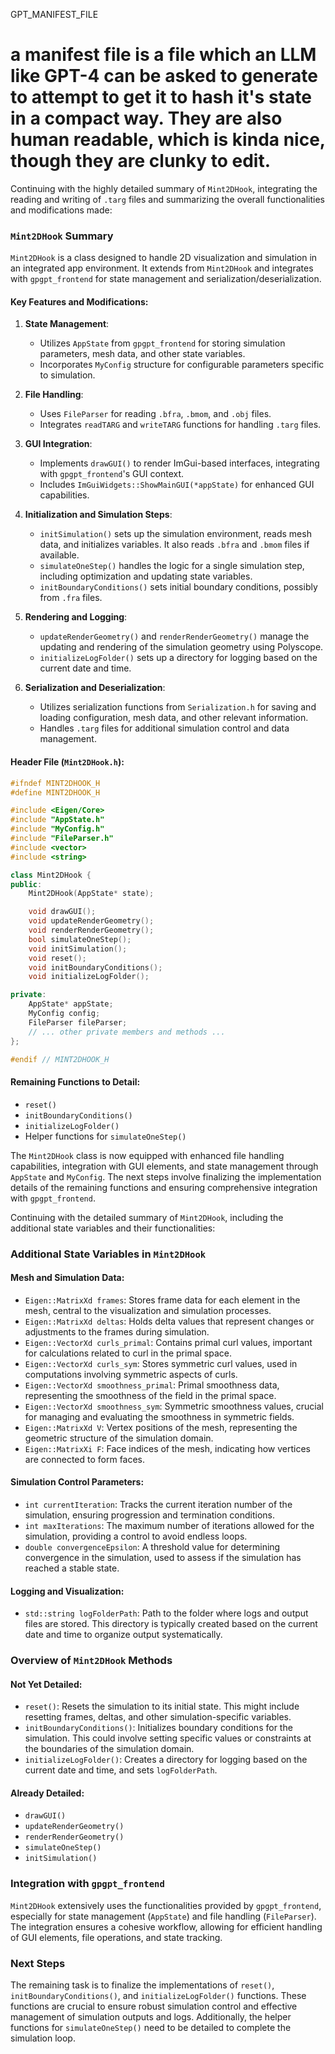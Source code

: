 GPT_MANIFEST_FILE 

# a manifest file is a file which an LLM like GPT-4 can be asked to generate to attempt to get it to hash it's state in a compact way.  They are also human readable, which is kinda nice, though they are clunky to edit.  

Continuing with the highly detailed summary of `Mint2DHook`, integrating the reading and writing of `.targ` files and summarizing the overall functionalities and modifications made:

### `Mint2DHook` Summary

`Mint2DHook` is a class designed to handle 2D visualization and simulation in an integrated app environment. It extends from `Mint2DHook` and integrates with `gpgpt_frontend` for state management and serialization/deserialization. 

#### Key Features and Modifications:

1. **State Management**:
   - Utilizes `AppState` from `gpgpt_frontend` for storing simulation parameters, mesh data, and other state variables.
   - Incorporates `MyConfig` structure for configurable parameters specific to simulation.

2. **File Handling**:
   - Uses `FileParser` for reading `.bfra`, `.bmom`, and `.obj` files.
   - Integrates `readTARG` and `writeTARG` functions for handling `.targ` files.

3. **GUI Integration**:
   - Implements `drawGUI()` to render ImGui-based interfaces, integrating with `gpgpt_frontend`'s GUI context.
   - Includes `ImGuiWidgets::ShowMainGUI(*appState)` for enhanced GUI capabilities.

4. **Initialization and Simulation Steps**:
   - `initSimulation()` sets up the simulation environment, reads mesh data, and initializes variables. It also reads `.bfra` and `.bmom` files if available.
   - `simulateOneStep()` handles the logic for a single simulation step, including optimization and updating state variables.
   - `initBoundaryConditions()` sets initial boundary conditions, possibly from `.fra` files.

5. **Rendering and Logging**:
   - `updateRenderGeometry()` and `renderRenderGeometry()` manage the updating and rendering of the simulation geometry using Polyscope.
   - `initializeLogFolder()` sets up a directory for logging based on the current date and time.

6. **Serialization and Deserialization**:
   - Utilizes serialization functions from `Serialization.h` for saving and loading configuration, mesh data, and other relevant information.
   - Handles `.targ` files for additional simulation control and data management.

#### Header File (`Mint2DHook.h`):

```cpp
#ifndef MINT2DHOOK_H
#define MINT2DHOOK_H

#include <Eigen/Core>
#include "AppState.h"
#include "MyConfig.h"
#include "FileParser.h"
#include <vector>
#include <string>

class Mint2DHook {
public:
    Mint2DHook(AppState* state);

    void drawGUI();
    void updateRenderGeometry();
    void renderRenderGeometry();
    bool simulateOneStep();
    void initSimulation();
    void reset();
    void initBoundaryConditions();
    void initializeLogFolder();

private:
    AppState* appState;
    MyConfig config;
    FileParser fileParser;
    // ... other private members and methods ...
};

#endif // MINT2DHOOK_H
```

#### Remaining Functions to Detail:
- `reset()`
- `initBoundaryConditions()`
- `initializeLogFolder()`
- Helper functions for `simulateOneStep()`

The `Mint2DHook` class is now equipped with enhanced file handling capabilities, integration with GUI elements, and state management through `AppState` and `MyConfig`. The next steps involve finalizing the implementation details of the remaining functions and ensuring comprehensive integration with `gpgpt_frontend`.


Continuing with the detailed summary of `Mint2DHook`, including the additional state variables and their functionalities:

### Additional State Variables in `Mint2DHook`

#### Mesh and Simulation Data:
- `Eigen::MatrixXd frames`: Stores frame data for each element in the mesh, central to the visualization and simulation processes.
- `Eigen::MatrixXd deltas`: Holds delta values that represent changes or adjustments to the frames during simulation.
- `Eigen::VectorXd curls_primal`: Contains primal curl values, important for calculations related to curl in the primal space.
- `Eigen::VectorXd curls_sym`: Stores symmetric curl values, used in computations involving symmetric aspects of curls.
- `Eigen::VectorXd smoothness_primal`: Primal smoothness data, representing the smoothness of the field in the primal space.
- `Eigen::VectorXd smoothness_sym`: Symmetric smoothness values, crucial for managing and evaluating the smoothness in symmetric fields.
- `Eigen::MatrixXd V`: Vertex positions of the mesh, representing the geometric structure of the simulation domain.
- `Eigen::MatrixXi F`: Face indices of the mesh, indicating how vertices are connected to form faces.

#### Simulation Control Parameters:
- `int currentIteration`: Tracks the current iteration number of the simulation, ensuring progression and termination conditions.
- `int maxIterations`: The maximum number of iterations allowed for the simulation, providing a control to avoid endless loops.
- `double convergenceEpsilon`: A threshold value for determining convergence in the simulation, used to assess if the simulation has reached a stable state.

#### Logging and Visualization:
- `std::string logFolderPath`: Path to the folder where logs and output files are stored. This directory is typically created based on the current date and time to organize output systematically.

### Overview of `Mint2DHook` Methods

#### Not Yet Detailed:
- `reset()`: Resets the simulation to its initial state. This might include resetting frames, deltas, and other simulation-specific variables.
- `initBoundaryConditions()`: Initializes boundary conditions for the simulation. This could involve setting specific values or constraints at the boundaries of the simulation domain.
- `initializeLogFolder()`: Creates a directory for logging based on the current date and time, and sets `logFolderPath`.

#### Already Detailed:
- `drawGUI()`
- `updateRenderGeometry()`
- `renderRenderGeometry()`
- `simulateOneStep()`
- `initSimulation()`

### Integration with `gpgpt_frontend`

`Mint2DHook` extensively uses the functionalities provided by `gpgpt_frontend`, especially for state management (`AppState`) and file handling (`FileParser`). The integration ensures a cohesive workflow, allowing for efficient handling of GUI elements, file operations, and state tracking.

### Next Steps

The remaining task is to finalize the implementations of `reset()`, `initBoundaryConditions()`, and `initializeLogFolder()` functions. These functions are crucial to ensure robust simulation control and effective management of simulation outputs and logs. Additionally, the helper functions for `simulateOneStep()` need to be detailed to complete the simulation loop.